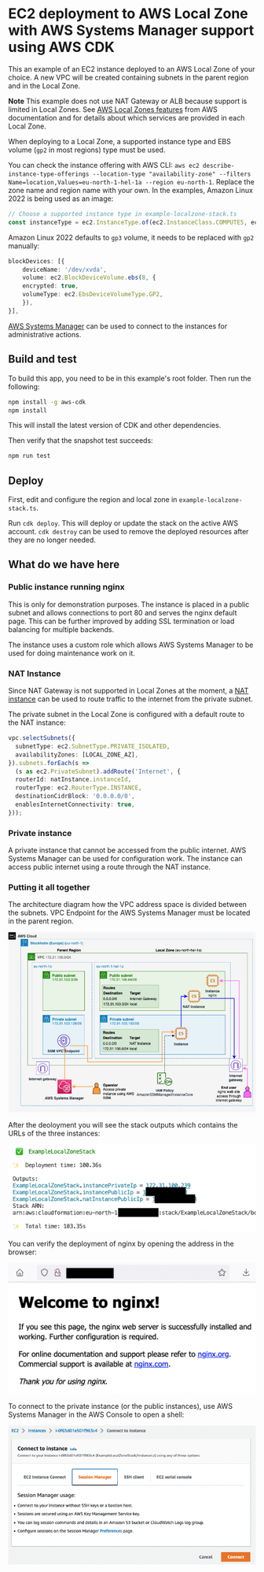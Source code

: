 # EC2 deployment to AWS Local Zone with AWS Systems Manager support using AWS CDK

This an example of an EC2 instance deployed to an AWS Local Zone of your choice.
A new VPC will be created containing subnets in the parent region and in the Local Zone.

**Note** This example does not use NAT Gateway or ALB because support is limited in Local Zones. See [AWS Local Zones features](https://aws.amazon.com/about-aws/global-infrastructure/localzones/features/?nc=sn&loc=2) from AWS documentation and for details about which services are provided in each Local Zone.

When deploying to a Local Zone, a supported instance type and EBS volume (`gp2` in most regions) type must be used.

You can check the instance offering with AWS CLI: `aws ec2 describe-instance-type-offerings --location-type "availability-zone" --filters Name=location,Values=eu-north-1-hel-1a --region eu-north-1`. Replace the zone name and region name with your own. In the examples, Amazon Linux 2022 is being used as an image:

```ts
// Choose a supported instance type in example-localzone-stack.ts
const instanceType = ec2.InstanceType.of(ec2.InstanceClass.COMPUTE5, ec2.InstanceSize.XLARGE2);
```

Amazon Linux 2022 defaults to `gp3` volume, it needs to be replaced with `gp2` manually:

```ts
blockDevices: [{
    deviceName: '/dev/xvda',
    volume: ec2.BlockDeviceVolume.ebs(8, {
    encrypted: true,
    volumeType: ec2.EbsDeviceVolumeType.GP2,
    }),
}],
```

[AWS Systems Manager](https://docs.aws.amazon.com/systems-manager/latest/userguide/systems-manager-setting-up.html) can be used to connect to the instances for administrative actions.

## Build and test

To build this app, you need to be in this example's root folder. Then run the following:

```sh
npm install -g aws-cdk
npm install
```

This will install the latest version of CDK and other dependencies.

Then verify that the snapshot test succeeds:

```sh
npm run test
```

## Deploy

First, edit and configure the region and local zone in `example-localzone-stack.ts`.

Run `cdk deploy`. This will deploy or update the stack on the active AWS account. `cdk destroy` can be used to remove the deployed resources after they are no longer needed.

## What do we have here

### Public instance running nginx

This is only for demonstration purposes. The instance is placed in a public subnet and allows connections to port 80 and serves the nginx default page. This can be further improved by adding SSL termination or load balancing for multiple backends.

The instance uses a custom role which allows AWS Systems Manager to be used for doing maintenance work on it.

### NAT Instance

Since NAT Gateway is not supported in Local Zones at the moment, a [NAT instance](https://docs.aws.amazon.com/vpc/latest/userguide/VPC_NAT_Instance.html) can be used to route traffic to the internet from the private subnet.

The private subnet in the Local Zone is configured with a default route to the NAT instance:

```ts
vpc.selectSubnets({
  subnetType: ec2.SubnetType.PRIVATE_ISOLATED,
  availabilityZones: [LOCAL_ZONE_AZ],
}).subnets.forEach(s =>
  (s as ec2.PrivateSubnet).addRoute('Internet', {
  routerId: natInstance.instanceId,
  routerType: ec2.RouterType.INSTANCE,
  destinationCidrBlock: '0.0.0.0/0',
  enablesInternetConnectivity: true,
}));
```

### Private instance

A private instance that cannot be accessed from the public internet. AWS Systems Manager can be used for configuration work. The instance can access public internet using a route through the NAT instance.

### Putting it all together

The architecture diagram how the VPC address space is divided between the subnets. VPC Endpoint for the AWS Systems Manager must be located in the parent region.

![Architecture diagram of EC2 deployment to AWS Local Zone with AWS Systems Manager support using AWS CDK](./img/architecture.png)

After the deoloyment you will see the stack outputs which contains the URLs of the three instances:

![Stack outputs](./img/output.png)

You can verify the deployment of nginx by opening the address in the browser:

![nginx default page](./img/page.png)

To connect to the private instance (or the public instances), use AWS Systems Manager in the AWS Console to open a shell:

![AWS Systems Manager connect page](./img/ssm-connect.png)
